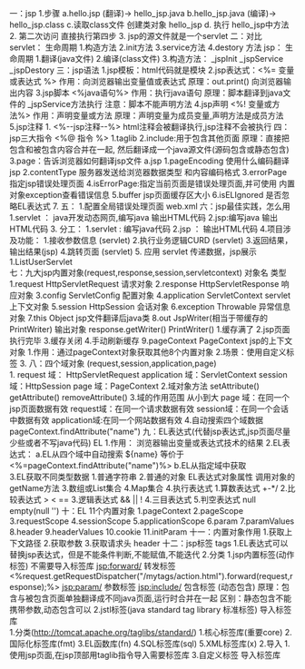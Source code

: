 一：jsp
    1.步骤
        a.hello.jsp (翻译)-> hello_jsp.java
        b.hello_jsp.java (编译)-> hello_jsp.class
        c.读取class文件 创建类对象 hello_jsp
        d. 执行 hello_jsp中方法
    2. 第二次访问 直接执行第四步
    3. jsp的源文件就是一个servlet
二：对比
    servlet：
        生命周期
            1.构造方法
            2.init方法
            3.service方法
            4.destory 方法
    jsp：
        生命周期
            1.翻译(java文件)
            2.编译(class文件)
            3.构造方法：
                _jspInit
                _jspService
                _jspDestory
三：jsp语法
    1.jsp模板：html代码就是模块
    2.jsp表达式：<%= 变量或表达式 %>
        作用：向浏览器输出变量值或表达式
        原理：out.print() 向浏览器输出内容
    3.jsp脚本    <%java语句%>
        作用：执行java语句
        原理：脚本翻译到java文件的 _jspService方法执行
        注意：脚本不能声明方法
    4.jsp声明     <%! 变量或方法%>
        作用：声明变量或方法
        原理：声明变量为成员变量,声明方法是成员方法
    5.jsp注释
        1. <%--jsp注释--%>
            html注释会被翻译执行,jsp注释不会被执行
四：jsp三大指令 <%@ 指令 %>
    1.taglib
    2.include:用于包含其他页面
        原理：直接把包含和被包含内容合并在一起,
        然后翻译成一个java源文件(源码包含或静态包含)
    3.page：告诉浏览器如何翻译jsp文件  a.jsp
        1.pageEncoding 使用什么编码翻译jsp
        2.contentType  服务器发送给浏览器数据类型
            和内容编码格式
        3.errorPage 指定jsp错误处理页面
        4.isErrorPage:指定当前页面是错误处理页面,并可使用
            内置对象exception查看错误信息
        5.buffer jsp页面缓存区大小
        6.isELIgnored 是否忽略EL表达式
        7.
五：
    1.配置全局错误处理页面 web.xml
六：jsp最佳实践，怎么用
    1.servlet ： java开发动态网页,编写java 输出HTML代码
    2.jsp:编写java 输出HTML代码
    3. 分工：
        1.servlet  :    编写java代码
        2.jsp      ：   输出HTML代码
    4.项目涉及功能：
        1.接收参数信息 (servlet)
        2.执行业务逻辑CURD (servlet)
        3.返回结果，输出结果(jsp)
        4.跳转页面 (servlet)
    5. 应用 servlet 传递数据，jsp展示
        1.ListUserServlet  
七：九大jsp内置对象(request,response,session,servletcontext)
        对象名     类型
    1.request   HttpServletRequest      请求对象
    2.response  HttpServletResponse     响应对象
    3.config    ServletConfig           配置对象
    4.application ServletContext        servlet上下文对象
    5.session    HttpSession            会话对象
    6.exception  Throwable              异常信息对象
    7.this       Object                 jsp文件翻译后java类
    8.out       JspWriter(相当于带缓存的 PrintWriter)   输出对象 response.getWriter()  PrintWriter()
        1.缓存满了  2.jsp页面执行完毕 3.缓存关闭 4.手动刷新缓存
    9.pageContext PageContext           jsp的上下文对象
        1.作用：通过pageContext对象获取其他8个内置对象
        2.场景：使用自定义标签
        3.
八：四个域对象 (request,session,application,page)   
     1. request 域： HttpServletRequest
        application 域：ServletContext
        session 域：HttpSession
        page 域：PageContext
     2.域对象方法
        setAttribute()
        getAttribute()
        removeAttribute()
     3.域的作用范围
        从小到大
        page 域：在同一个jsp页面数据有效
        request域：在同一个请求数据有效
        session域：在同一个会话中数据有效
        application域:在同一个网站数据有效
     4.自动搜索四个域数据
        pageContext.findAttribute("name")
 九：EL表达式(代替jsp表达式,jsp页面尽量少些或者不写java代码) EL
    1.作用：
        浏览器输出变量或表达式技术的结果
    2.EL表达式： 
        a.EL从四个域中自动搜索
            ${name} 等价于 <%=pageContext.findAttribute("name")%>
        b.EL从指定域中获取            
    3.EL获取不同类型数据
        1.普通字符串
        2.普通的对象
            EL表达式对象属性 调用对象的getName方法
        3.数组或List集合
        4.Map集合
    4.执行表达式
        1.算数表达式 +-*/
        2.比较表达式 > < == 
        3.逻辑表达式 && || !
        4.三目表达式
        5.判空表达式 null
            empty(null '')
 十：EL  11个内置对象
    1.pageContext
    2.pageScope
    3.requestScope
    4.sessionScope
    5.applicationScope
    6.param
    7.paramValues
    8.header
    9.headerValues
    10.cookie
    11.initParam
十一：内置对象作用
    1.获取上下文路径
    2.获取参数
    3.获取请求头 header
十二：jsp标签  tags
    1.EL表达式可以替换jsp表达式，但是不能条件判断,不能赋值,不能迭代
    2.分类
        1.jsp内置标签(动作标签) 不需要导入标签库
            <jsp:forward/> 转发标签
            <%request.getRequestDispatcher("/mytags/action.html").forward(request,response);%>
            <jsp:param/>   参数标签
            <jsp:include/>  包含标签  (动态包含)
            原理：包含与被包含页面单独翻译成不同java页面,运行时合并在一起
            区别：静态包含不能携带参数,动态包含可以
        2.jstl标签(java standard tag library 标准标签) 导入标签库  
            1.分类(http://tomcat.apache.org/taglibs/standard/)
                1.核心标签库(重要core)
                2.国际化标签库(fmt)
                3.EL函数库(fn)
                4.SQL标签库(sql)
                5.XML标签库(x)
            2.导入
                1.使用jsp页面,在jsp顶部用taglib指令导入需要标签库
        3.自定义标签 导入标签库